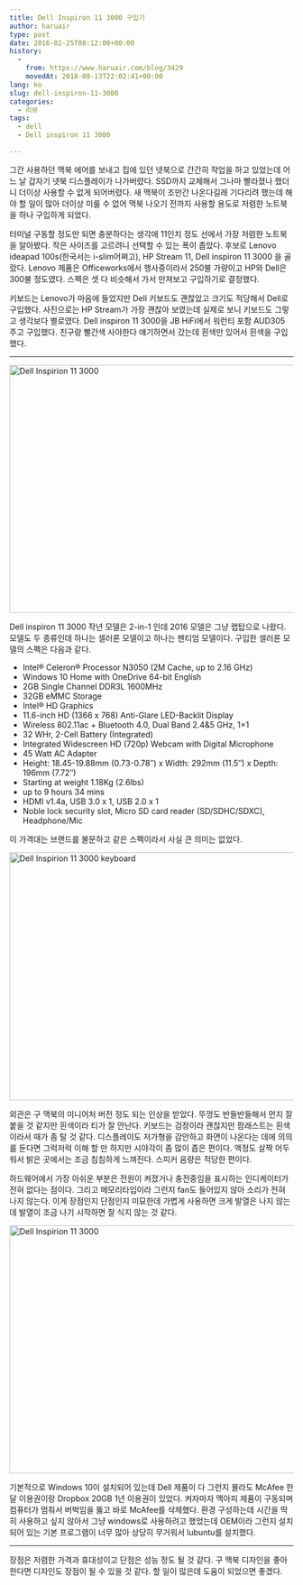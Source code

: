 ```yaml
---
title: Dell Inspiron 11 3000 구입기
author: haruair
type: post
date: 2016-02-25T08:12:00+00:00
history:
  - 
    from: https://www.haruair.com/blog/3429
    movedAt: 2018-09-13T22:02:41+00:00
lang: ko
slug: dell-inspiron-11-3000
categories:
  - 리뷰
tags:
  - dell
  - Dell inspiron 11 3000

---
```

그간 사용하던 맥북 에어를 보내고 집에 있던 넷북으로 간간히 작업을 하고 있었는데 어느 날 갑자기 넷북 디스플레이가 나가버렸다. SSD까지 교체해서 그나마 빨라졌나 했더니 더이상 사용할 수 없게 되어버렸다. 새 맥북이 조만간 나온다길래 기다리려 했는데 해야 할 일이 많아 더이상 미룰 수 없어 맥북 나오기 전까지 사용할 용도로 저렴한 노트북을 하나 구입하게 되었다.

터미널 구동할 정도만 되면 충분하다는 생각에 11인치 정도 선에서 가장 저렴한 노트북을 알아봤다. 작은 사이즈를 고르려니 선택할 수 있는 폭이 좁았다. 후보로 Lenovo ideapad 100s(한국서는 i-slim어쩌고), HP Stream 11, Dell inspiron 11 3000 을 골랐다. Lenovo 제품은 Officeworks에서 행사중이라서 250불 가량이고 HP와 Dell은 300불 정도였다. 스펙은 셋 다 비슷해서 가서 만져보고 구입하기로 결정했다.

키보드는 Lenovo가 마음에 들었지만 Dell 키보드도 괜찮았고 크기도 적당해서 Dell로 구입했다. 사진으로는 HP Stream가 가장 괜찮아 보였는데 실제로 보니 키보드도 그렇고 생각보다 별로였다. Dell inspiron 11 3000을 JB HiFi에서 워런티 포함 AUD305 주고 구입했다. 친구랑 빨간색 사야한다 얘기하면서 갔는데 흰색만 있어서 흰색을 구입했다.

* * *

<a data-flickr-embed="true"  href="https://www.flickr.com/photos/90112078@N08/24882100209/in/datetaken/" title="Dell Inspirion 11 3000"><img src="https://farm2.staticflickr.com/1614/24882100209_0d20451783_b.jpg?resize=660%2C440&#038;ssl=1" width="660" height="440" alt="Dell Inspirion 11 3000" data-recalc-dims="1" /></a>

Dell inspiron 11 3000 작년 모델은 2-in-1 인데 2016 모델은 그냥 랩탑으로 나왔다. 모델도 두 종류인데 하나는 셀러론 모델이고 하나는 펜티엄 모델이다. 구입한 셀러론 모델의 스펙은 다음과 같다.

  * Intel® Celeron® Processor N3050 (2M Cache, up to 2.16 GHz)
  * Windows 10 Home with OneDrive 64-bit English
  * 2GB Single Channel DDR3L 1600MHz
  * 32GB eMMC Storage
  * Intel® HD Graphics
  * 11.6-inch HD (1366 x 768) Anti-Glare LED-Backlit Display
  * Wireless 802.11ac + Bluetooth 4.0, Dual Band 2.4&5 GHz, 1&#215;1
  * 32 WHr, 2-Cell Battery (Integrated)
  * Integrated Widescreen HD (720p) Webcam with Digital Microphone
  * 45 Watt AC Adapter
  * Height: 18.45-19.88mm (0.73-0.78&#8243;) x Width: 292mm (11.5&#8243;) x Depth: 196mm (7.72&#8243;)
  * Starting at weight 1.18Kg (2.6lbs)
  * up to 9 hours 34 mins
  * HDMI v1.4a, USB 3.0 x 1, USB 2.0 x 1
  * Noble lock security slot, Micro SD card reader (SD/SDHC/SDXC), Headphone/Mic

이 가격대는 브랜드를 불문하고 같은 스펙이라서 사실 큰 의미는 없었다.

<a data-flickr-embed="true"  href="https://www.flickr.com/photos/90112078@N08/24619072424/in/datetaken/" title="Dell Inspirion 11 3000 keyboard"><img src="https://farm2.staticflickr.com/1464/24619072424_7490843ef1_b.jpg?resize=660%2C440&#038;ssl=1" width="660" height="440" alt="Dell Inspirion 11 3000 keyboard" data-recalc-dims="1" /></a>

외관은 구 맥북의 미니어처 버전 정도 되는 인상을 받았다. 뚜껑도 반들반들해서 먼지 잘 붙을 것 같지만 흰색이라 티가 잘 안난다. 키보드는 검정이라 괜찮지만 팜래스트는 흰색이라서 때가 좀 탈 것 같다. 디스플레이도 저가형을 감안하고 화면이 나온다는 데에 의의를 둔다면 그럭저럭 이해 할 만 하지만 시야각이 좀 많이 좁은 편이다. 액정도 살짝 어두워서 밝은 곳에서는 조금 침침하게 느껴진다. 스피커 음량은 적당한 편이다.

하드웨어에서 가장 아쉬운 부분은 전원이 켜졌거나 충전중임을 표시하는 인디케이터가 전혀 없다는 점이다. 그리고 메모리타입이라 그런지 fan도 들어있지 않아 소리가 전혀 나지 않는다. 이게 장점인지 단점인지 미묘한데 가볍게 사용하면 크게 발열은 나지 않는데 발열이 조금 나기 시작하면 잘 식지 않는 것 같다.

<a data-flickr-embed="true"  href="https://www.flickr.com/photos/90112078@N08/25131471802/in/datetaken/" title="Dell Inspirion 11 3000"><img src="https://farm2.staticflickr.com/1627/25131471802_0529b7fea8_b.jpg?resize=660%2C440&#038;ssl=1" width="660" height="440" alt="Dell Inspirion 11 3000" data-recalc-dims="1" /></a>

기본적으로 Windows 10이 설치되어 있는데 Dell 제품이 다 그런지 몰라도 McAfee 한 달 이용권이랑 Dropbox 20GB 1년 이용권이 있었다. 켜자마자 맥아피 제품이 구동되며 컴퓨터가 멈춰서 버벅임을 뚫고 바로 McAfee를 삭제했다. 환경 구성하는데 시간을 딱히 사용하고 싶지 않아서 그냥 windows로 사용하려고 했었는데 OEM이라 그런지 설치되어 있는 기본 프로그램이 너무 많아 상당히 무거워서 lubuntu를 설치했다.

* * *

장점은 저렴한 가격과 휴대성이고 단점은 성능 정도 될 것 같다. 구 맥북 디자인을 좋아한다면 디자인도 장점이 될 수 있을 것 같다. 할 일이 많은데 도움이 되었으면 좋겠다.